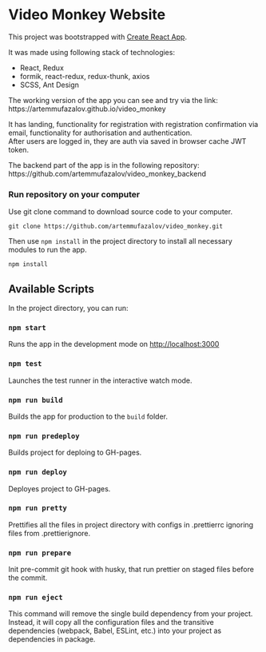 # Video Monkey Website

This project was bootstrapped with [Create React App](https://github.com/facebook/create-react-app).

It was made using following stack of technologies:
* React, Redux
* formik, react-redux, redux-thunk, axios
* SCSS, Ant Design

<p>The working version of the app you can see and try via the link: https://artemmufazalov.github.io/video_monkey</p>

<p>
It has landing, functionality for registration with registration confirmation via email, functionality for authorisation and authentication.
<br/>
After users are logged in, they are auth via saved in browser cache JWT token.
</p>

<p>The backend part of the app is in the following repository: https://github.com/artemmufazalov/video_monkey_backend</p>

### Run repository on your computer
Use git clone command to download source code to your computer.
```
git clone https://github.com/artemmufazalov/video_monkey.git
```
Then use `npm install` in the project directory to install all necessary modules to run the app.
```
npm install
```
## Available Scripts

In the project directory, you can run:

### `npm start`

Runs the app in the development mode on [http://localhost:3000](http://localhost:3000)

### `npm test`

Launches the test runner in the interactive watch mode.

### `npm run build`

Builds the app for production to the `build` folder.

### `npm run predeploy`
Builds project for deploing to GH-pages.

### `npm run deploy`
Deployes project to GH-pages.

### `npm run pretty`
Prettifies all the files in project directory with configs in .prettierrc ignoring files from .prettierignore.

### `npm run prepare`
Init pre-commit git hook with husky, that run prettier on staged files before the commit.

### `npm run eject`
This command will remove the single build dependency from your project. 
Instead, it will copy all the configuration files and the transitive dependencies (webpack, Babel, ESLint, etc.) 
into your project as dependencies in package.
